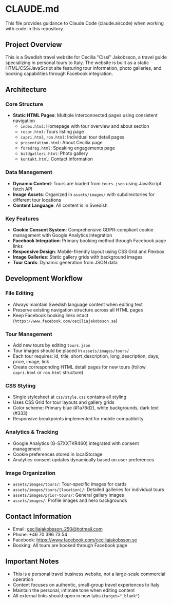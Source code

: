 # CLAUDE.md

This file provides guidance to Claude Code (claude.ai/code) when working with code in this repository.

## Project Overview

This is a Swedish travel website for Cecilia "Cissi" Jakobsson, a travel guide specializing in personal tours to Italy. The website is built as a static HTML/CSS/JavaScript site featuring tour information, photo galleries, and booking capabilities through Facebook integration.

## Architecture

### Core Structure
- **Static HTML Pages**: Multiple interconnected pages using consistent navigation
  - `index.html`: Homepage with tour overview and about section
  - `resor.html`: Tours listing page
  - `capri.html`, `rom.html`: Individual tour detail pages
  - `presentation.html`: About Cecilia page
  - `foredrag.html`: Speaking engagements page
  - `bildgalleri.html`: Photo gallery
  - `kontakt.html`: Contact information

### Data Management
- **Dynamic Content**: Tours are loaded from `tours.json` using JavaScript fetch API
- **Image Assets**: Organized in `assets/images/` with subdirectories for different tour locations
- **Content Language**: All content is in Swedish

### Key Features
- **Cookie Consent System**: Comprehensive GDPR-compliant cookie management with Google Analytics integration
- **Facebook Integration**: Primary booking method through Facebook page links
- **Responsive Design**: Mobile-friendly layout using CSS Grid and Flexbox
- **Image Galleries**: Static gallery grids with background images
- **Tour Cards**: Dynamic generation from JSON data

## Development Workflow

### File Editing
- Always maintain Swedish language content when editing text
- Preserve existing navigation structure across all HTML pages
- Keep Facebook booking links intact (`https://www.facebook.com/ceciliajakobsson.se`)

### Tour Management
- Add new tours by editing `tours.json`
- Tour images should be placed in `assets/images/tours/`
- Each tour requires: id, title, short_description, long_description, days, price, image, link
- Create corresponding HTML detail pages for new tours (follow `capri.html` or `rom.html` structure)

### CSS Styling
- Single stylesheet at `css/style.css` contains all styling
- Uses CSS Grid for tour layouts and gallery grids
- Color scheme: Primary blue (#1a76d2), white backgrounds, dark text (#333)
- Responsive breakpoints implemented for mobile compatibility

### Analytics & Tracking
- Google Analytics (G-S7XXTKR460) integrated with consent management
- Cookie preferences stored in localStorage
- Analytics consent updates dynamically based on user preferences

### Image Organization
- `assets/images/tours/`: Tour-specific images for cards
- `assets/images/tours/[location]/`: Detailed galleries for individual tours
- `assets/images/prior-tours/`: General gallery images
- `assets/images/`: Profile images and hero backgrounds

## Contact Information
- Email: ceciliajakobsson_250@hotmail.com
- Phone: +46 70 396 73 54
- Facebook: https://www.facebook.com/ceciliajakobsson.se
- Booking: All tours are booked through Facebook page

## Important Notes
- This is a personal travel business website, not a large-scale commercial operation
- Content focuses on authentic, small-group travel experiences to Italy
- Maintain the personal, intimate tone when editing content
- All external links should open in new tabs (`target="_blank"`)